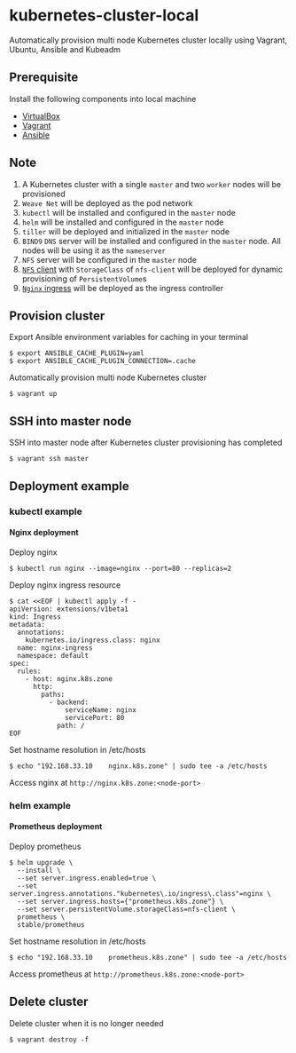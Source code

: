 # kubernetes-cluster-local
Automatically provision multi node Kubernetes cluster locally using Vagrant, Ubuntu, Ansible and Kubeadm

## Prerequisite
Install the following components into local machine
- [VirtualBox](https://www.virtualbox.org/wiki/Downloads)
- [Vagrant](https://www.vagrantup.com/intro/getting-started/install.html)
- [Ansible](https://docs.ansible.com/ansible/latest/installation_guide/intro_installation.html)

## Note
1) A Kubernetes cluster with a single `master` and two `worker` nodes will be provisioned
2) `Weave Net` will be deployed as the pod network
3) `kubectl` will be installed and configured in the `master` node
4) `helm` will be installed and configured in the `master` node
5) `tiller` will be deployed and initialized in the `master` node
6) `BIND9` `DNS` server will be installed and configured in the `master` node. All nodes will be using it as the `nameserver`
7) `NFS` server will be configured in the `master` node
8) [`NFS` client](https://hub.helm.sh/charts/stable/nfs-client-provisioner) with `StorageClass` of `nfs-client` will be deployed for dynamic provisioning of `PersistentVolume`s
9) [`Nginx` ingress](https://hub.helm.sh/charts/stable/nginx-ingress) will be deployed as the ingress controller


## Provision cluster
Export Ansible environment variables for caching in your terminal
```
$ export ANSIBLE_CACHE_PLUGIN=yaml
$ export ANSIBLE_CACHE_PLUGIN_CONNECTION=.cache
```

Automatically provision multi node Kubernetes cluster
```
$ vagrant up
```

## SSH into master node
SSH into master node after Kubernetes cluster provisioning has completed
```
$ vagrant ssh master
```

## Deployment example

### kubectl example
#### Nginx deployment

Deploy nginx
```
$ kubectl run nginx --image=nginx --port=80 --replicas=2
```

Deploy nginx ingress resource
```
$ cat <<EOF | kubectl apply -f -
apiVersion: extensions/v1beta1
kind: Ingress
metadata:
  annotations:
    kubernetes.io/ingress.class: nginx
  name: nginx-ingress
  namespace: default
spec:
  rules:
    - host: nginx.k8s.zone
      http:
        paths:
          - backend:
              serviceName: nginx
              servicePort: 80
            path: /
EOF
```

Set hostname resolution in /etc/hosts
```
$ echo "192.168.33.10    nginx.k8s.zone" | sudo tee -a /etc/hosts
```

Access nginx at `http://nginx.k8s.zone:<node-port>`

### helm example
#### Prometheus deployment

Deploy prometheus
```
$ helm upgrade \
  --install \
  --set server.ingress.enabled=true \
  --set server.ingress.annotations."kubernetes\.io/ingress\.class"=nginx \
  --set server.ingress.hosts={"prometheus.k8s.zone"} \
  --set server.persistentVolume.storageClass=nfs-client \
  prometheus \
  stable/prometheus
```

Set hostname resolution in /etc/hosts
```
$ echo "192.168.33.10    prometheus.k8s.zone" | sudo tee -a /etc/hosts
```

Access prometheus at `http://prometheus.k8s.zone:<node-port>`

## Delete cluster
Delete cluster when it is no longer needed
```
$ vagrant destroy -f
```